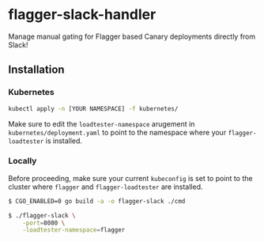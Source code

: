 # flagger-slack-handler

Manage manual gating for Flagger based Canary deployments directly from Slack!

## Installation

### Kubernetes

```bash
kubectl apply -n [YOUR NAMESPACE] -f kubernetes/
```

Make sure to edit the `loadtester-namespace` arugement in `kubernetes/deployment.yaml` to point to the namespace where your `flagger-loadtester` is installed.

### Locally

Before proceeding, make sure your current `kubeconfig` is set to point to the cluster where `flagger` and `flagger-loadtester` are installed.

```bash
$ CGO_ENABLED=0 go build -a -o flagger-slack ./cmd

$ ./flagger-slack \
    -port=8080 \
    -loadtester-namespace=flagger
```

